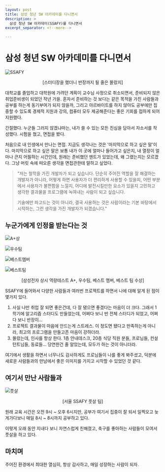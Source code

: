 ```yaml
---
layout: post
title: 삼성 청년 SW 아카데미를 다니면서
description: >
  삼성 청년 SW 아카데미(SSAFY)를 다니면서
excerpt_separator: <!--more-->

---
```


<!--more-->

# 삼성 청년 SW 아카데미를 다니면서

![SSAFY](https://user-images.githubusercontent.com/27988544/64654726-1f189180-d465-11e9-92f2-bb918a802447.jpg)

<p align="center">[스터디장을 했더니 반장까지 될 줄은 몰랐지]</p>
대학교를 졸업하고 대학원에 가려던 계획이 교수님 사정으로 취소되면서, 준비되지 않은 취업준비생이 되었던 작년 가을. 혼자서 준비하는 것 보다는 같은 목적을 가진 사람들과 공부를 하는게 동기부여가 되지 않을까, 그리고 아르바이트를 하지 않아도 공부에만 집중할 수 있도록 경제적 지원과 강의, 컴퓨터 모두 제공해준다는 좋은 기회를 접하게 되어 지원했다.

간절했다.
누군들 그러지 않겠냐마는, 내가 쓸 수 있는 모든 진심을 담아서 자소서를 작성했다. 시험을 쳤고, 면접을 봤다.

처음으로 내 인생에서 만나는 면접.
지금도 생각나는 것은 '마지막으로 하고 싶은 말'이다.
마지막으로 하고 싶은 말은 보통 내가 이 곳에 얼마나 들어가고 싶은지, 내 열정이 얼마나 큰지 어필하는 시간인데, 
원래는 준비했던 멘트가 있었는데, 왜 그랬는지는 모르겠다. 그냥 머릿 속에 떠오른 생각을 면접관한테 말하고 싶었다.

> "저는 철학을 가진 개발자가 되고 싶습니다.
> 단순히 주어진 역할을 잘 해결하는 개발자가 아니라, 어떻게 하면 사용자가 더 편리하게 사용할 수 있을지, 어떤 부분에서 사용자가 불편함을 느낄지, 어디에 발전시킬만한 요소가 있을지 고민하고 생각한 결과물을 프로그램에 녹여내는 사람이 되고 싶습니다.
>
> 기술에만 파고드는 것이 아니라, 결국 사용하는 것은 사람이라는 기본 바탕에서 시작하는, 그런 생각을 가진 개발자가 되겠습니다."

## 누군가에게 인정을 받는다는 것

![A+상](https://user-images.githubusercontent.com/27988544/64655378-0b6e2a80-d467-11e9-8e17-aadfd1bb6745.JPG)

![우수팀](https://user-images.githubusercontent.com/27988544/64655495-6b64d100-d467-11e9-85c1-a253f1de74ae.jpg)

![베스트멤버](https://user-images.githubusercontent.com/27988544/64651374-52a2ee00-d45c-11e9-9367-57bf1333d365.jpg)

![베스트팀](https://user-images.githubusercontent.com/27988544/64655607-bbdc2e80-d467-11e9-8c2a-0ecdeae38da7.jpg)

<p align="center">[삼성전자 상시 역량테스트 A+, 우수팀, 베스트 멤버, 베스트 팀 수상]</p>
SSAFY에 들어와서 다양한 사람들과 여러번 프로젝트를 하면서 나에 대해 알게 된 점이 몇가지 있다.

1. 사실 나만 취업 잘 되면 좋은건데, 다 잘 됐으면 좋겠다는 마음이 더 크다.
   그래서 1학기에 알고리즘 스터디도 만들었는데, 어쩌다 보니 반 전체 스터디가 되었고, 어쩌다 보니 반장이...
2. 프로젝트 결과물이 마음에 안드는게 스트레스.
   이 정도면 됐다고 만족하는게 아니라, 최고의 프로그램을 만들고픈 마음이 강하더라.
3. 몰랐는데, 인사를 항상 한다. 1층 안내데스크, 20층 식당 직원 분들, 프로님들, 컨설턴트님들, 동료들...
   당연한건 줄 알았는데, 모두가 하는 것이 아니더라.

여기에서 생활을 하면서 너무나도 감사하게도 프로님들이 나를 좋게 봐주셨고, 덕분에 새로운 사람들과의 만남에서 좋은 이미지를 가지고 시작할 수 있었던 것 같다.

## 여기서 만난 사람들과

![풋살](https://user-images.githubusercontent.com/27988544/64658763-8f2e1400-d473-11e9-9e2f-f45a54016592.jpg)

<p align="center">[서울 SSAFY 풋살 팀]</p>
원래 교육 시간은 오전 9시 ~ 오후 6시지만,
공부가 여기서 집중이 잘 되서 일찍오고 늦게가다보니 매일 8시 ~ 8시까지 공부하고 있다.

이렇게 오래 동안 지내다 보니 자연스럽게 친해졌고, 축구를 좋아하는 사람들이 모여서 풋살을 하고 있다.

## 마치며

주어진 환경에서 최대한 열심히,
항상 감사하고,
매일 성장하는 사람이 되자.